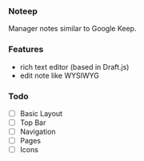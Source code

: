### Noteep 
 Manager notes similar to Google Keep. 

### Features
- rich text editor (based in Draft.js)
- edit note like WYSIWYG

### Todo

-[ ] Basic Layout
-[ ] Top Bar
-[ ] Navigation
-[ ] Pages
-[ ] Icons
